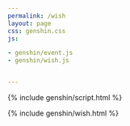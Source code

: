 ```yaml
---
permalink: /wish   
layout: page    
css: genshin.css  
js:

- genshin/event.js
- genshin/wish.js


---
```



{% include genshin/script.html %}

{% include genshin/wish.html %}
